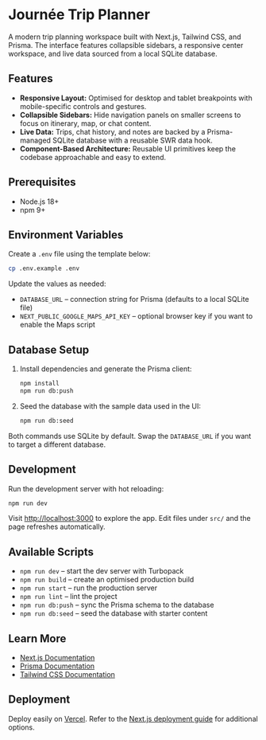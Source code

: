 # Journée Trip Planner

A modern trip planning workspace built with Next.js, Tailwind CSS, and Prisma. The interface features collapsible sidebars, a responsive center workspace, and live data sourced from a local SQLite database.

## Features

- **Responsive Layout:** Optimised for desktop and tablet breakpoints with mobile-specific controls and gestures.
- **Collapsible Sidebars:** Hide navigation panels on smaller screens to focus on itinerary, map, or chat content.
- **Live Data:** Trips, chat history, and notes are backed by a Prisma-managed SQLite database with a reusable SWR data hook.
- **Component-Based Architecture:** Reusable UI primitives keep the codebase approachable and easy to extend.

## Prerequisites

- Node.js 18+
- npm 9+

## Environment Variables

Create a `.env` file using the template below:

```bash
cp .env.example .env
```

Update the values as needed:

- `DATABASE_URL` – connection string for Prisma (defaults to a local SQLite file)
- `NEXT_PUBLIC_GOOGLE_MAPS_API_KEY` – optional browser key if you want to enable the Maps script

## Database Setup

1. Install dependencies and generate the Prisma client:
   ```bash
   npm install
   npm run db:push
   ```
2. Seed the database with the sample data used in the UI:
   ```bash
   npm run db:seed
   ```

Both commands use SQLite by default. Swap the `DATABASE_URL` if you want to target a different database.

## Development

Run the development server with hot reloading:

```bash
npm run dev
```

Visit [http://localhost:3000](http://localhost:3000) to explore the app. Edit files under `src/` and the page refreshes automatically.

## Available Scripts

- `npm run dev` – start the dev server with Turbopack
- `npm run build` – create an optimised production build
- `npm run start` – run the production server
- `npm run lint` – lint the project
- `npm run db:push` – sync the Prisma schema to the database
- `npm run db:seed` – seed the database with starter content

## Learn More

- [Next.js Documentation](https://nextjs.org/docs)
- [Prisma Documentation](https://www.prisma.io/docs)
- [Tailwind CSS Documentation](https://tailwindcss.com/docs)

## Deployment

Deploy easily on [Vercel](https://vercel.com/new?utm_medium=default-template&filter=next.js&utm_source=create-next-app&utm_campaign=create-next-app-readme). Refer to the [Next.js deployment guide](https://nextjs.org/docs/app/building-your-application/deploying) for additional options.

